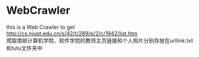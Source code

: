 # WebCrawler
this is a Web Crawler to get http://cs.njupt.edu.cn/s/42/t/289/p/2/c/1942/list.htm  
爬取南邮计算机学院、软件学院的教师主页链接和个人照片分别存放在urllink.txt和tutu文件夹中
